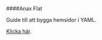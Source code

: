 ####Anax Flat

Guide till att bygga hemsidor i YAML.

[Klicka här](http://dbwebb.se/kunskap/bygg-me-sida-med-anax-flat).
